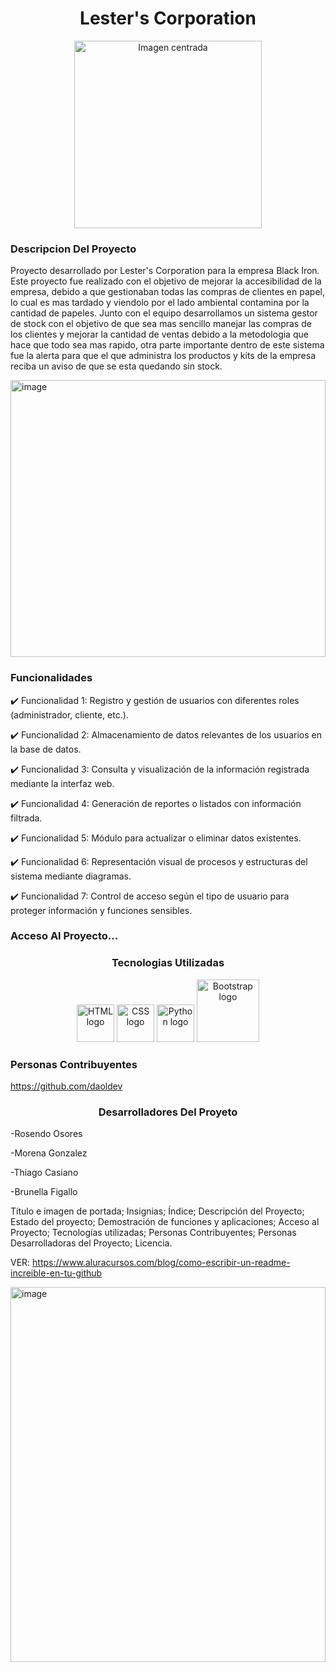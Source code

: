 # <h1 align="center">  Lester's Corporation </h1>

<p align="center">
  <img src="https://github.com/user-attachments/assets/1a8172a8-f29d-45a7-bfee-0a2d6f106204" alt="Imagen centrada" width="300"/>
</p>

<h3>Descripcion Del Proyecto</h3>


Proyecto desarrollado por Lester's Corporation para la empresa Black Iron. Este proyecto fue realizado con el objetivo de mejorar la accesibilidad de la empresa, debido a que gestionaban todas las compras de clientes en papel, lo cual es mas tardado y viendolo por el lado ambiental contamina por la cantidad de papeles. Junto con el equipo desarrollamos un sistema gestor de stock con el objetivo de que sea mas sencillo manejar las compras de los clientes y mejorar la cantidad de ventas debido a la metodologia que hace que todo sea mas rapido, otra parte importante dentro de este sistema fue la alerta para que el que administra los productos y kits de la empresa reciba un aviso de que se esta quedando sin stock.

<img width="100%" height="443" alt="image" src="https://github.com/user-attachments/assets/d0548a32-0d75-49bc-9fba-13a0fa0c8f5e" />


<h3>Funcionalidades</h3>

✔️ Funcionalidad 1: Registro y gestión de usuarios con diferentes roles (administrador, cliente, etc.).

✔️ Funcionalidad 2: Almacenamiento de datos relevantes de los usuarios en la base de datos.

✔️ Funcionalidad 3: Consulta y visualización de la información registrada mediante la interfaz web.

✔️ Funcionalidad 4: Generación de reportes o listados con información filtrada.

✔️ Funcionalidad 5: Módulo para actualizar o eliminar datos existentes.

✔️ Funcionalidad 6: Representación visual de procesos y estructuras del sistema mediante diagramas.

✔️ Funcionalidad 7: Control de acceso según el tipo de usuario para proteger información y funciones sensibles.




<h3>Acceso Al Proyecto...</h3>




<h3 align="center">Tecnologias Utilizadas</h3>


<p align="center">
  <img src="https://cdn.jsdelivr.net/gh/devicons/devicon/icons/html5/html5-original.svg" width="60" alt="HTML logo"/>
  <img src="https://cdn.jsdelivr.net/gh/devicons/devicon/icons/css3/css3-original.svg" width="60" alt="CSS logo"/>
  <img src="https://cdn.jsdelivr.net/gh/devicons/devicon/icons/python/python-original.svg" width="60" alt="Python logo"/>
  <img src="https://img.shields.io/badge/Bootstrap-563d7c?style=for-the-badge&logo=bootstrap&logoColor=white" width="100" alt="Bootstrap logo"/>
</p>



<h3>Personas Contribuyentes</h3>


https://github.com/daoldev 


<h3 align="center">Desarrolladores Del Proyeto</h3>

-Rosendo Osores 

-Morena Gonzalez

-Thiago Casiano

-Brunella Figallo

Título e imagen de portada; Insignias; Índice; Descripción del Proyecto; Estado del proyecto; Demostración de funciones y aplicaciones; Acceso al Proyecto; Tecnologías utilizadas; Personas Contribuyentes; Personas Desarrolladoras del Proyecto; Licencia.

VER: https://www.aluracursos.com/blog/como-escribir-un-readme-increible-en-tu-github

<img width="100%" height="600px" alt="image" src="https://github.com/user-attachments/assets/5bc600ad-72a8-48b5-859e-7de613894ecb" />
